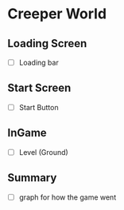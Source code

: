 # Creeper World
## Loading Screen
- [ ] Loading bar

## Start Screen
- [ ] Start Button

## InGame
- [ ] Level (Ground)

## Summary
- [ ] graph for how the game went